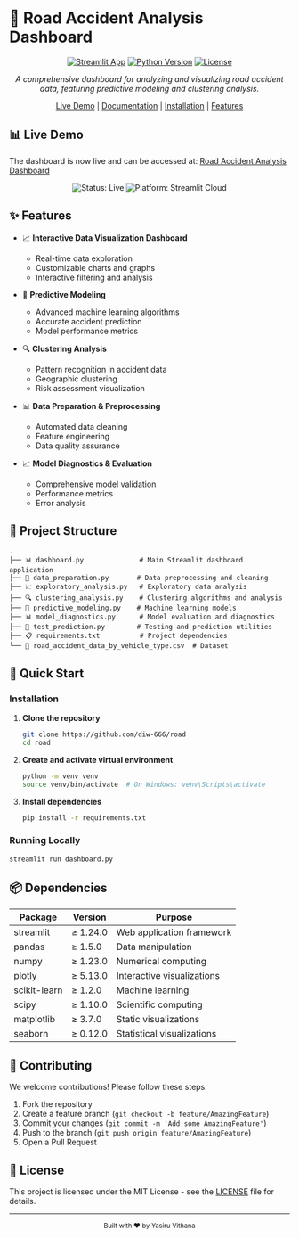 # 🚗 Road Accident Analysis Dashboard

<div align="center">

[![Streamlit App](https://static.streamlit.io/badges/streamlit_badge_black_white.svg)](https://road-accident-dashboard.streamlit.app/)
[![Python Version](https://img.shields.io/badge/python-3.9.18-blue.svg)](https://www.python.org/downloads/)
[![License](https://img.shields.io/badge/license-MIT-green.svg)](LICENSE)

*A comprehensive dashboard for analyzing and visualizing road accident data, featuring predictive modeling and clustering analysis.*

[Live Demo](https://road-accident-dashboard.streamlit.app/) | [Documentation](#documentation) | [Installation](#installation) | [Features](#features)

</div>

## 📊 Live Demo

The dashboard is now live and can be accessed at: [Road Accident Analysis Dashboard](https://road-accident-dashboard.streamlit.app/)

<div align="center">
  <img src="https://img.shields.io/badge/Status-Live-success" alt="Status: Live"/>
  <img src="https://img.shields.io/badge/Platform-Streamlit Cloud-blue" alt="Platform: Streamlit Cloud"/>
</div>

## ✨ Features

- 📈 **Interactive Data Visualization Dashboard**
  - Real-time data exploration
  - Customizable charts and graphs
  - Interactive filtering and analysis

- 🤖 **Predictive Modeling**
  - Advanced machine learning algorithms
  - Accurate accident prediction
  - Model performance metrics

- 🔍 **Clustering Analysis**
  - Pattern recognition in accident data
  - Geographic clustering
  - Risk assessment visualization

- 📊 **Data Preparation & Preprocessing**
  - Automated data cleaning
  - Feature engineering
  - Data quality assurance

- 📈 **Model Diagnostics & Evaluation**
  - Comprehensive model validation
  - Performance metrics
  - Error analysis

## 📁 Project Structure

```
.
├── 📊 dashboard.py              # Main Streamlit dashboard application
├── 🔧 data_preparation.py       # Data preprocessing and cleaning
├── 📈 exploratory_analysis.py   # Exploratory data analysis
├── 🔍 clustering_analysis.py    # Clustering algorithms and analysis
├── 🤖 predictive_modeling.py    # Machine learning models
├── 📊 model_diagnostics.py      # Model evaluation and diagnostics
├── 🧪 test_prediction.py        # Testing and prediction utilities
├── 📋 requirements.txt          # Project dependencies
└── 📁 road_accident_data_by_vehicle_type.csv  # Dataset
```

## 🚀 Quick Start

### Installation

1. **Clone the repository**
   ```bash
   git clone https://github.com/diw-666/road
   cd road
   ```

2. **Create and activate virtual environment**
   ```bash
   python -m venv venv
   source venv/bin/activate  # On Windows: venv\Scripts\activate
   ```

3. **Install dependencies**
   ```bash
   pip install -r requirements.txt
   ```

### Running Locally

```bash
streamlit run dashboard.py
```

## 📦 Dependencies

<div align="center">

| Package | Version | Purpose |
|---------|---------|---------|
| streamlit | ≥ 1.24.0 | Web application framework |
| pandas | ≥ 1.5.0 | Data manipulation |
| numpy | ≥ 1.23.0 | Numerical computing |
| plotly | ≥ 5.13.0 | Interactive visualizations |
| scikit-learn | ≥ 1.2.0 | Machine learning |
| scipy | ≥ 1.10.0 | Scientific computing |
| matplotlib | ≥ 3.7.0 | Static visualizations |
| seaborn | ≥ 0.12.0 | Statistical visualizations |

</div>

## 🤝 Contributing

We welcome contributions! Please follow these steps:

1. Fork the repository
2. Create a feature branch (`git checkout -b feature/AmazingFeature`)
3. Commit your changes (`git commit -m 'Add some AmazingFeature'`)
4. Push to the branch (`git push origin feature/AmazingFeature`)
5. Open a Pull Request

## 📝 License

This project is licensed under the MIT License - see the [LICENSE](LICENSE) file for details.

---

<div align="center">
  <sub>Built with ❤️ by Yasiru Vithana</sub>
</div> 
